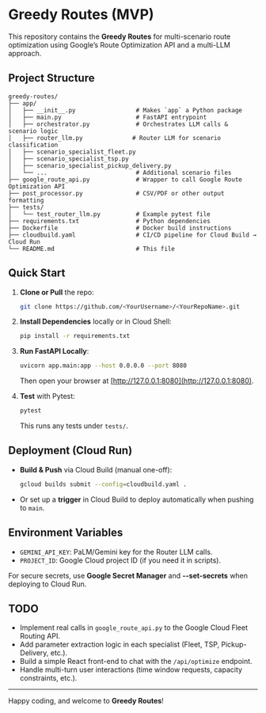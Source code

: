 # Greedy Routes (MVP)

This repository contains the **Greedy Routes** for multi-scenario route optimization using Google’s Route Optimization API and a multi-LLM approach.

## Project Structure

    greedy-routes/
    ├── app/
    │   ├── __init__.py                 # Makes `app` a Python package
    │   ├── main.py                     # FastAPI entrypoint
    │   ├── orchestrator.py             # Orchestrates LLM calls & scenario logic
    │   ├── router_llm.py              # Router LLM for scenario classification
    │   ├── scenario_specialist_fleet.py
    │   ├── scenario_specialist_tsp.py
    │   ├── scenario_specialist_pickup_delivery.py
    │   └── ...                         # Additional scenario files
    ├── google_route_api.py             # Wrapper to call Google Route Optimization API
    ├── post_processor.py               # CSV/PDF or other output formatting
    ├── tests/
    │   └── test_router_llm.py          # Example pytest file
    ├── requirements.txt                # Python dependencies
    ├── Dockerfile                      # Docker build instructions
    ├── cloudbuild.yaml                 # CI/CD pipeline for Cloud Build → Cloud Run
    └── README.md                       # This file

## Quick Start

1. **Clone or Pull** the repo:
    ```bash
    git clone https://github.com/<YourUsername>/<YourRepoName>.git
    ```
2. **Install Dependencies** locally or in Cloud Shell:
    ```bash
    pip install -r requirements.txt
    ```
3. **Run FastAPI Locally**:
    ```bash
    uvicorn app.main:app --host 0.0.0.0 --port 8080
    ```
    Then open your browser at [http://127.0.0.1:8080](http://127.0.0.1:8080).

4. **Test** with Pytest:
    ```bash
    pytest
    ```
    This runs any tests under `tests/`.

## Deployment (Cloud Run)

- **Build & Push** via Cloud Build (manual one-off):
    ```bash
    gcloud builds submit --config=cloudbuild.yaml .
    ```
- Or set up a **trigger** in Cloud Build to deploy automatically when pushing to `main`.

## Environment Variables

- `GEMINI_API_KEY`: PaLM/Gemini key for the Router LLM calls.  
- `PROJECT_ID`: Google Cloud project ID (if you need it in scripts).  

For secure secrets, use **Google Secret Manager** and **--set-secrets** when deploying to Cloud Run.

## TODO

- Implement real calls in `google_route_api.py` to the Google Cloud Fleet Routing API.
- Add parameter extraction logic in each specialist (Fleet, TSP, Pickup-Delivery, etc.).
- Build a simple React front-end to chat with the `/api/optimize` endpoint.
- Handle multi-turn user interactions (time window requests, capacity constraints, etc.).

---

Happy coding, and welcome to **Greedy Routes**!
